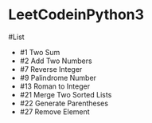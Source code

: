 # LeetCodeinPython3

#List
+ #1 Two Sum
+ #2 Add Two Numbers
+ #7 Reverse Integer
+ #9 Palindrome Number
+ #13 Roman to Integer
+ #21 Merge Two Sorted Lists
+ #22 Generate Parentheses
+ #27 Remove Element
